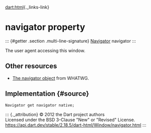 [dart:html](../../dart-html/dart-html-library){._links-link}

navigator property
==================

::: {#getter .section .multi-line-signature}
[Navigator](../navigator-class) navigator
:::

The user agent accessing this window.

Other resources
---------------

-   [The navigator
    object](https://html.spec.whatwg.org/multipage/webappapis.html#the-navigator-object)
    from WHATWG.

Implementation {#source}
--------------

``` {.language-dart data-language="dart"}
Navigator get navigator native;
```

::: {._attribution}
© 2012 the Dart project authors\
Licensed under the BSD 3-Clause \"New\" or \"Revised\" License.\
<https://api.dart.dev/stable/2.18.5/dart-html/Window/navigator.html>
:::
